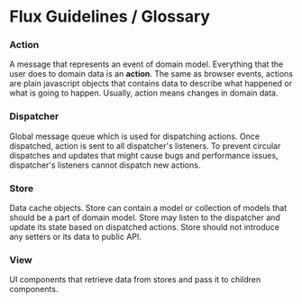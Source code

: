 # Flux Guidelines / Glossary

### Action

A message that represents an event of domain model. Everything that the user
does to domain data is an **action**. The same as browser events, actions are
plain javascript objects that contains data to describe what happened or what
is going to happen. Usually, action means changes in domain data.

### Dispatcher

Global message queue which is used for dispatching actions. Once dispatched,
action is sent to all dispatcher's listeners. To prevent circular dispatches
and updates that might cause bugs and performance issues, dispatcher's
listeners cannot dispatch new actions.

### Store

Data cache objects. Store can contain a model or collection of models that
should be a part of domain model. Store may listen to the dispatcher and
update its state based on dispatched actions. Store should not introduce any
setters or its data to public API.

### View

UI components that retrieve data from stores and pass it to children
components.
